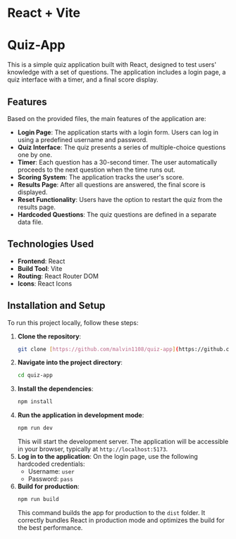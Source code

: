 # React + Vite

# Quiz-App

This is a simple quiz application built with React, designed to test users' knowledge with a set of questions. The application includes a login page, a quiz interface with a timer, and a final score display.

## Features

Based on the provided files, the main features of the application are:

* **Login Page**: The application starts with a login form. Users can log in using a predefined username and password.
* **Quiz Interface**: The quiz presents a series of multiple-choice questions one by one.
* **Timer**: Each question has a 30-second timer. The user automatically proceeds to the next question when the time runs out.
* **Scoring System**: The application tracks the user's score.
* **Results Page**: After all questions are answered, the final score is displayed.
* **Reset Functionality**: Users have the option to restart the quiz from the results page.
* **Hardcoded Questions**: The quiz questions are defined in a separate data file.

## Technologies Used

* **Frontend**: React
* **Build Tool**: Vite
* **Routing**: React Router DOM
* **Icons**: React Icons

## Installation and Setup

To run this project locally, follow these steps:

1.  **Clone the repository**:
    ```bash
    git clone [https://github.com/malvin1108/quiz-app](https://github.com/malvin1108/quiz-app)
    ```
2.  **Navigate into the project directory**:
    ```bash
    cd quiz-app
    ```
3.  **Install the dependencies**:
    ```bash
    npm install
    ```
4.  **Run the application in development mode**:
    ```bash
    npm run dev
    ```
    This will start the development server. The application will be accessible in your browser, typically at `http://localhost:5173`.
5.  **Log in to the application**:
    On the login page, use the following hardcoded credentials:
    * Username: `user`
    * Password: `pass`
6.  **Build for production**:
    ```bash
    npm run build
    ```
    This command builds the app for production to the `dist` folder. It correctly bundles React in production mode and optimizes the build for the best performance.
